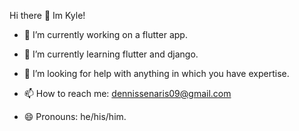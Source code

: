 Hi there 👋 Im Kyle!






- 🔭 I’m currently working on a flutter app.
- 🌱 I’m currently learning flutter and django.

- 🤔 I’m looking for help with anything in which you have expertise.

- 📫 How to reach me: dennissenaris09@gmail.com
- 😄 Pronouns: he/his/him.
